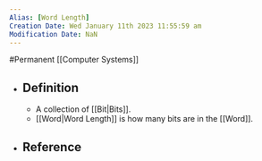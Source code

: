 ```yaml
---
Alias: [Word Length]
Creation Date: Wed January 11th 2023 11:55:59 am 
Modification Date: NaN
---
```

#Permanent [[Computer Systems]]

- ## Definition
	- A collection of [[Bit|Bits]].
	- [[Word|Word Length]] is how many bits are in the [[Word]].
- ## Reference
